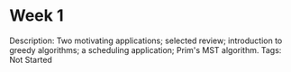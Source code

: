 # Week 1

Description: Two motivating applications; selected review; introduction to greedy algorithms; a scheduling application; Prim's MST algorithm.
Tags: Not Started